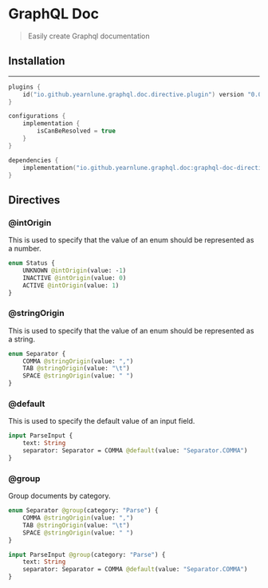 # GraphQL Doc
> Easily create Graphql documentation

## Installation

---

```kotlin
plugins {
    id("io.github.yearnlune.graphql.doc.directive.plugin") version "0.0.3"
}

configurations {
    implementation {
        isCanBeResolved = true
    }
}

dependencies {
    implementation("io.github.yearnlune.graphql.doc:graphql-doc-directive:0.0.3")
}
```

## Directives

### @intOrigin
This is used to specify that the value of an enum should be represented as a number.

```graphql
enum Status {
    UNKNOWN @intOrigin(value: -1)
    INACTIVE @intOrigin(value: 0)
    ACTIVE @intOrigin(value: 1)
}
```

### @stringOrigin
This is used to specify that the value of an enum should be represented as a string.

```graphql
enum Separator {
    COMMA @stringOrigin(value: ",")
    TAB @stringOrigin(value: "\t")
    SPACE @stringOrigin(value: " ")
}
```

### @default
This is used to specify the default value of an input field.

```graphql
input ParseInput {
    text: String
    separator: Separator = COMMA @default(value: "Separator.COMMA")
} 
``` 
### @group
Group documents by category.

```graphql
enum Separator @group(category: "Parse") {
    COMMA @stringOrigin(value: ",")
    TAB @stringOrigin(value: "\t")
    SPACE @stringOrigin(value: " ")
}

input ParseInput @group(category: "Parse") {
    text: String
    separator: Separator = COMMA @default(value: "Separator.COMMA")
}
```


